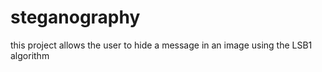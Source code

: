 # steganography
this project allows the user to hide a message in an image using the LSB1 algorithm
